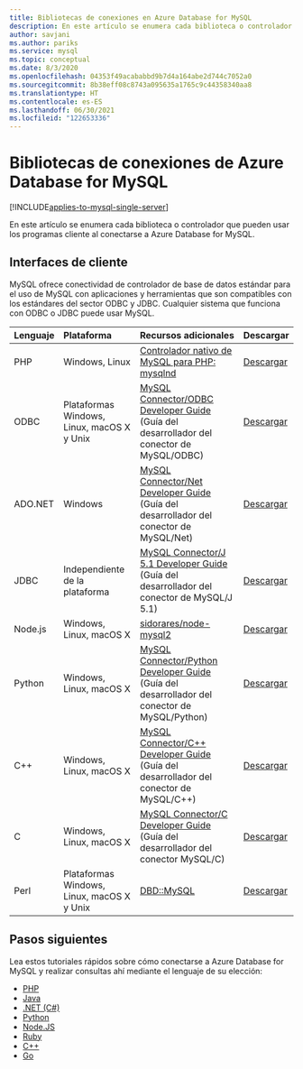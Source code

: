 ```yaml
---
title: Bibliotecas de conexiones en Azure Database for MySQL
description: En este artículo se enumera cada biblioteca o controlador que pueden usar los programas cliente al conectarse a Azure Database for MySQL.
author: savjani
ms.author: pariks
ms.service: mysql
ms.topic: conceptual
ms.date: 8/3/2020
ms.openlocfilehash: 04353f49acababbd9b7d4a164abe2d744c7052a0
ms.sourcegitcommit: 8b38eff08c8743a095635a1765c9c44358340aa8
ms.translationtype: HT
ms.contentlocale: es-ES
ms.lasthandoff: 06/30/2021
ms.locfileid: "122653336"
---
```

# <a name="connection-libraries-for-azure-database-for-mysql"></a>Bibliotecas de conexiones de Azure Database for MySQL

[!INCLUDE[applies-to-mysql-single-server](includes/applies-to-mysql-single-server.md)]

En este artículo se enumera cada biblioteca o controlador que pueden usar los programas cliente al conectarse a Azure Database for MySQL.

## <a name="client-interfaces"></a>Interfaces de cliente
MySQL ofrece conectividad de controlador de base de datos estándar para el uso de MySQL con aplicaciones y herramientas que son compatibles con los estándares del sector ODBC y JDBC. Cualquier sistema que funciona con ODBC o JDBC puede usar MySQL.

| **Lenguaje** | **Plataforma** | **Recursos adicionales** | **Descargar** |
| :----------- | :------------| :-----------------------| :------------|
| PHP | Windows, Linux | [Controlador nativo de MySQL para PHP: mysqlnd](https://dev.mysql.com/downloads/connector/php-mysqlnd/) | [Descargar](https://secure.php.net/downloads.php) |
| ODBC | Plataformas Windows, Linux, macOS X y Unix | [MySQL Connector/ODBC Developer Guide](https://dev.mysql.com/doc/connector-odbc/en/) (Guía del desarrollador del conector de MySQL/ODBC) | [Descargar](https://dev.mysql.com/downloads/connector/odbc/) |
| ADO.NET | Windows | [MySQL Connector/Net Developer Guide](https://dev.mysql.com/doc/connector-net/en/) (Guía del desarrollador del conector de MySQL/Net) | [Descargar](https://dev.mysql.com/downloads/connector/net/) |
| JDBC | Independiente de la plataforma | [MySQL Connector/J 5.1 Developer Guide](https://dev.mysql.com/doc/connector-j/5.1/en/) (Guía del desarrollador del conector de MySQL/J 5.1) | [Descargar](https://dev.mysql.com/downloads/connector/j/) |
| Node.js | Windows, Linux, macOS X | [sidorares/node-mysql2](https://github.com/sidorares/node-mysql2/tree/master/documentation) | [Descargar](https://github.com/sidorares/node-mysql2) |
| Python | Windows, Linux, macOS X | [MySQL Connector/Python Developer Guide](https://dev.mysql.com/doc/connector-python/en/) (Guía del desarrollador del conector de MySQL/Python) | [Descargar](https://dev.mysql.com/downloads/connector/python/) |
| C++ | Windows, Linux, macOS X | [MySQL Connector/C++ Developer Guide](https://dev.mysql.com/doc/connector-cpp/en/) (Guía del desarrollador del conector de MySQL/C++) | [Descargar](https://dev.mysql.com/downloads/connector/python/) |
| C | Windows, Linux, macOS X | [MySQL Connector/C Developer Guide](https://dev.mysql.com/doc/c-api/8.0/en/) (Guía del desarrollador del conector MySQL/C) | [Descargar](https://dev.mysql.com/downloads/connector/c/)
| Perl | Plataformas Windows, Linux, macOS X y Unix | [DBD::MySQL](https://metacpan.org/pod/DBD::mysql) | [Descargar](https://metacpan.org/pod/DBD::mysql) |


## <a name="next-steps"></a>Pasos siguientes
Lea estos tutoriales rápidos sobre cómo conectarse a Azure Database for MySQL y realizar consultas ahí mediante el lenguaje de su elección:

- [PHP](./connect-php.md)
- [Java](./connect-java.md)
- [.NET (C#)](./connect-csharp.md)
- [Python](./connect-python.md)
- [Node.JS](./connect-nodejs.md)
- [Ruby](./connect-ruby.md)
- [C++](connect-cpp.md)
- [Go](./connect-go.md)
